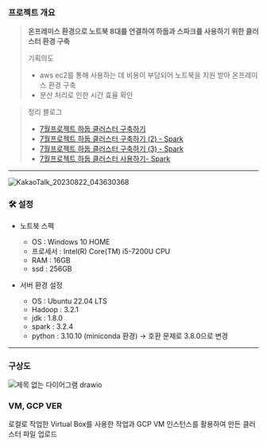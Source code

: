 ### 프로젝트 개요
> **온프레미스 환경으로 노트북 8대를 연결하여 하둡과 스파크를 사용하기 위한 클러스터 환경 구축** <br>
>
> 기획의도
> - aws ec2를 통해 사용하는 데 비용이 부담되어 노트북을 지원 받아 온프레미스 환경 구축
> - 분산 처리로 인한 시간 효율 확인

> 정리 블로그
> - [7월프로젝트 하둡 클러스터 구축하기](https://velog.io/@jaekyu_lim/%ED%95%98%EB%91%A1-%ED%81%B4%EB%9F%AC%EC%8A%A4%ED%84%B0-%EA%B5%AC%EC%B6%95%ED%95%98%EA%B8%B01)
> - [7월프로젝트 하둡 클러스터 구축하기 (2) - Spark](https://velog.io/@jaekyu_lim/%ED%95%98%EB%91%A1-%ED%81%B4%EB%9F%AC%EC%8A%A4%ED%84%B0-%EA%B5%AC%EC%B6%95%ED%95%98%EA%B8%B0-2-Spark)
> - [7월프로젝트 하둡 클러스터 구축하기 (3) - Spark](https://velog.io/@jaekyu_lim/%EC%B5%9C%EC%A2%85%ED%94%84%EB%A1%9C%EC%A0%9D%ED%8A%B8-%ED%95%98%EB%91%A1-%ED%81%B4%EB%9F%AC%EC%8A%A4%ED%84%B0-%EA%B5%AC%EC%B6%95%ED%95%98%EA%B8%B0-3-Spark)
> - [7월프로젝트 하둡 클러스터 사용하기- Spark](https://velog.io/@jaekyu_lim/7%EC%9B%94%ED%94%84%EB%A1%9C%EC%A0%9D%ED%8A%B8-%ED%95%98%EB%91%A1-%ED%81%B4%EB%9F%AC%EC%8A%A4%ED%84%B0-%EC%82%AC%EC%9A%A9%ED%95%98%EA%B8%B0-Spark)
 
- - - 
![KakaoTalk_20230822_043630368](https://github.com/jk-Lim/hadoop-cluster/assets/126854782/d3e71480-ea52-4c44-b1f7-7ecb267dc445)




### 🛠️ 설정
- 노트북 스펙
  - OS : Windows 10 HOME
  - 프로세서 : Intel(R) Core(TM) i5-7200U CPU
  - RAM : 16GB
  - ssd : 256GB
 
- 서버 환경 설정
  - OS : Ubuntu 22.04 LTS
  - Hadoop : 3.2.1
  - jdk : 1.8.0
  - spark : 3.2.4
  - python : 3.10.10 (miniconda 환경) -> 호환 문제로 3.8.0으로 변경
- - -
### 구상도

![제목 없는 다이어그램 drawio](https://github.com/jk-Lim/hadoop-cluster/assets/126854782/12fba4cf-0ba5-498b-9f82-1ec477759f87)

### VM, GCP VER

로컬로 작업한 Virtual Box를 사용한 작업과
GCP VM 인스턴스를 활용하여 만든 클러스터 파일 업로드

